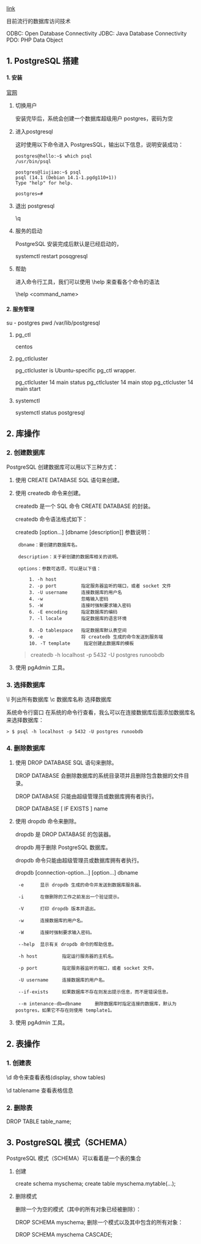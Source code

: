
## 

[link](https://www.zhihu.com/question/20010554)

目前流行的数据库访问技术

ODBC: Open Database Connectivity
JDBC: Java Database Connectivity
PDO:    PHP Data Object


## 1. PostgreSQL 搭建


#### 1. 安装

[官网](https://www.postgresql.org/download/)


1. 切换用户

    安装完毕后，系统会创建一个数据库超级用户 postgres，密码为空

2. 进入postgresql

    这时使用以下命令进入 PostgresSQL，输出以下信息，说明安装成功：

    ```
    postgres@hello:~$ which psql
    /usr/bin/psql

    postgres@liujiao:~$ psql
    psql (14.1 (Debian 14.1-1.pgdg110+1))
    Type "help" for help.

    postgres=#

    ```

3. 退出 postgresql

    \q

4. 服务的启动

    PostgreSQL 安装完成后默认是已经启动的，

    systemctl restart posqgresql

5. 帮助

    进入命令行工具，我们可以使用 \help 来查看各个命令的语法

    \help <command_name>

#### 2. 服务管理

su - postgres
pwd
/var/lib/postgresql

1. pg_ctl
    
    centos

2. pg_ctlcluster

    pg_ctlcluster is Ubuntu-specific pg_ctl wrapper.

    pg_ctlcluster 14 main status
    pg_ctlcluster 14 main stop
    pg_ctlcluster 14 main start

3. systemctl

    systemctl status postgresql


## 2. 库操作

### 2. 创建数据库

PostgreSQL 创建数据库可以用以下三种方式：

1. 使用 CREATE DATABASE SQL 语句来创建。
2. 使用 createdb 命令来创建。

    createdb 是一个 SQL 命令 CREATE DATABASE 的封装。

    createdb 命令语法格式如下：

    createdb [option...] [dbname [description]]
    参数说明：

        dbname：要创建的数据库名。
        
        description：关于新创建的数据库相关的说明。
        
        options：参数可选项，可以是以下值：
            
            1. -h host
            2. -p port         指定服务器监听的端口，或者 socket 文件
            3. -U username     连接数据库的用户名
            4. -w              忽略输入密码
            5. -W              连接时强制要求输入密码
            6. -E encoding     指定数据库的编码
            7. -l locale       指定数据库的语言环境
            
            8. -D tablespace   指定数据库默认表空间
            9. -e              将 createdb 生成的命令发送到服务端
            10. -T template     指定创建此数据库的模板

    > createdb -h localhost -p 5432 -U postgres runoobdb
    
3. 使用 pgAdmin 工具。


### 3. 选择数据库

\l              列出所有数据库
\c 数据库名称   选择数据库

系统命令行窗口
    在系统的命令行查看，我么可以在连接数据库后面添加数据库名来选择数据库：

    > $ psql -h localhost -p 5432 -U postgres runoobdb

### 4. 删除数据库

1. 使用 DROP DATABASE SQL 语句来删除。

    DROP DATABASE 会删除数据库的系统目录项并且删除包含数据的文件目录。

    DROP DATABASE 只能由超级管理员或数据库拥有者执行。

    DROP DATABASE [ IF EXISTS  ] name

2. 使用 dropdb 命令来删除。

    dropdb 是 DROP DATABASE 的包装器。

    dropdb 用于删除 PostgreSQL 数据库。

    dropdb 命令只能由超级管理员或数据库拥有者执行。

    dropdb [connection-option...] [option...] dbname
        
        -e      显示 dropdb 生成的命令并发送到数据库服务器。
        
        -i      在做删除的工作之前发出一个验证提示。
        
        -V      打印 dropdb 版本并退出。
        
        -w      连接数据库的用户名。
        
        -W      连接时强制要求输入密码。
        
        --help  显示有关 dropdb 命令的帮助信息。
        
        -h host         指定运行服务器的主机名。
        
        -p port         指定服务器监听的端口，或者 socket 文件。
        
        -U username     连接数据库的用户名。
        
        --if-exists     如果数据库不存在则发出提示信息，而不是错误信息。
        
        --m intenance-db=dbname     删除数据库时指定连接的数据库，默认为 postgres，如果它不存在则使用 template1。

3. 使用 pgAdmin 工具。


## 2. 表操作

### 1. 创建表

\d 命令来查看表格(display, show tables)

\d tablename 查看表格信息

### 2. 删除表

DROP TABLE table_name;


## 3. PostgreSQL 模式（SCHEMA）

PostgreSQL 模式（SCHEMA）可以看着是一个表的集合


1. 创建

    create schema myschema;
    create table myschema.mytable(...);


2. 删除模式

    删除一个为空的模式（其中的所有对象已经被删除）：

    DROP SCHEMA myschema;
    删除一个模式以及其中包含的所有对象：

    DROP SCHEMA myschema CASCADE;
